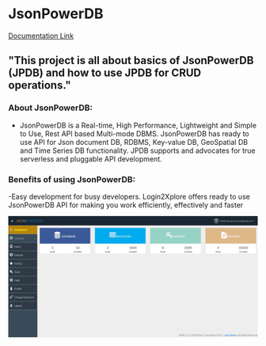 
# JsonPowerDB 

[Documentation Link](http://login2explore.com/jpdb/docs.html)

## "This project is all about basics of JsonPowerDB (JPDB) and how to use JPDB for CRUD operations." 

### About JsonPowerDB:

- JsonPowerDB is a Real-time, High Performance, Lightweight and Simple to Use, Rest API based Multi-mode DBMS. JsonPowerDB has ready to use API for Json document DB, RDBMS, Key-value DB, GeoSpatial DB and Time Series DB functionality. JPDB supports and advocates for true serverless and pluggable API development.


### Benefits of using JsonPowerDB:

-Easy development for busy developers. Login2Xplore offers ready to use JsonPowerDB API for making you work efficiently, effectively and faster

![Visualize](https://github.com/Sunayana6313/project/blob/main/Screenshot%202022-01-25%20225558.jpg)
